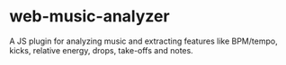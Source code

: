 # web-music-analyzer
A JS plugin for analyzing music and extracting features like BPM/tempo, kicks, relative energy, drops, take-offs and notes. 
